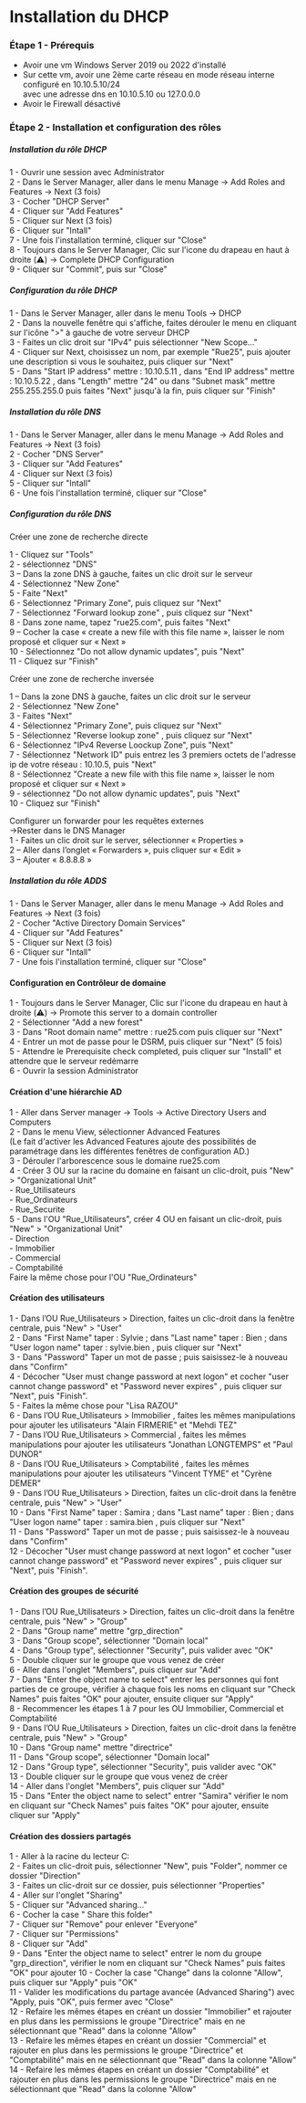 # Installation du DHCP  
  
### Étape 1 - Prérequis
  
- Avoir une vm Windows Server 2019 ou 2022 d'installé  
- Sur cette vm, avoir une 2ème carte réseau en mode réseau interne configuré en 10.10.5.10/24  
avec une adresse dns en 10.10.5.10 ou 127.0.0.0  
- Avoir le Firewall désactivé  

### Étape 2 - Installation et configuration des rôles   
  
##### Installation du rôle DHCP  
   
1 - Ouvrir une session avec Administrator  
2 - Dans le Server Manager, aller dans le menu Manage → Add Roles and Features → Next (3 fois)  
3 - Cocher "DHCP Server"  
4 - Cliquer sur "Add Features"  
5 - Cliquer sur Next (3 fois)  
6 - Cliquer sur "Intall"  
7 - Une fois l'installation terminé, cliquer sur "Close"  
8 - Toujours dans le Server Manager, Clic sur l'icone du drapeau en haut à droite (⚠️) → Complete DHCP Configuration  
9 - Cliquer sur "Commit", puis sur "Close"  

##### Configuration du rôle DHCP  

1 - Dans le Server Manager, aller dans le menu Tools → DHCP  
2 - Dans la nouvelle fenêtre qui s'affiche, faites dérouler le menu en cliquant sur l'icône ">" à gauche de votre serveur DHCP  
3 - Faites un clic droit sur "IPv4" puis sélectionner "New Scope..."  
4 - Cliquer sur Next, choisissez un nom, par exemple "Rue25", puis ajouter une description si vous le souhaitez, puis cliquer sur "Next"  
5 - Dans "Start IP address" mettre : 10.10.5.11 , dans "End IP address" mettre : 10.10.5.22 , dans "Length" mettre "24" ou dans "Subnet mask" mettre 255.255.255.0 puis faites "Next" jusqu'à la fin, puis cliquer sur "Finish"  
  
##### Installation du rôle DNS   
  
1 - Dans le Server Manager, aller dans le menu Manage → Add Roles and Features → Next (3 fois)  
2 - Cocher "DNS Server"  
3 - Cliquer sur "Add Features"  
4 - Cliquer sur Next (3 fois)  
5 - Cliquer sur "Intall"  
6 - Une fois l'installation terminé, cliquer sur "Close"  
  
##### Configuration du rôle DNS    
  
Créer une zone de recherche directe  
  
1 - Cliquez sur "Tools"  
2 - sélectionnez "DNS"  
3 – Dans la zone DNS à gauche, faites un clic droit sur le serveur  
4 - Sélectionnez "New Zone"  
5 - Faite "Next"  
6 - Sélectionnez "Primary Zone", puis cliquez sur "Next"  
7 - Sélectionnez "Forward lookup zone" , puis cliquez sur "Next"  
8 - Dans zone name, tapez "rue25.com", puis faites "Next"  
9 – Cocher la case « create a new file with this file name », laisser le nom proposé et cliquer sur « Next »  
10 - Sélectionnez "Do not allow dynamic updates", puis "Next"  
11 - Cliquez sur "Finish"  
  
Créer une zone de recherche inversée  
  
1 – Dans la zone DNS à gauche, faites un clic droit sur le serveur    
2 - Sélectionnez "New Zone"  
3 - Faites "Next"  
4 - Sélectionnez "Primary Zone", puis cliquez sur "Next"  
5 - Sélectionnez "Reverse lookup zone" , puis cliquez sur "Next"  
6 - Sélectionnez "IPv4 Reverse Loockup Zone", puis "Next"  
7 - Sélectionnez "Network ID" puis entrez les 3 premiers octets de l'adresse ip de votre réseau : 10.10.5, puis "Next"  
8 - Sélectionnez "Create a new file with this file name », laisser le nom proposé et cliquer sur « Next »  
9 - sélectionnez "Do not allow dynamic updates", puis "Next"  
10 - Cliquez sur "Finish"  
  
Configurer un forwarder pour les requêtes externes  
->Rester dans le DNS Manager  
1 - Faites un clic droit sur le server, sélectionner « Properties »  
2 – Aller dans l’onglet « Forwarders », puis cliquer sur « Edit »  
3 – Ajouter « 8.8.8.8 »  
  
##### Installation du rôle ADDS  


1 - Dans le Server Manager, aller dans le menu Manage → Add Roles and Features → Next (3 fois)  
2 - Cocher "Active Directory Domain Services"  
4 - Cliquer sur "Add Features"  
5 - Cliquer sur Next (3 fois)  
6 - Cliquer sur "Intall"  
7 - Une fois l'installation terminé, cliquer sur "Close"  


#### Configuration en Contrôleur de domaine  

1 - Toujours dans le Server Manager, Clic sur l'icone du drapeau en haut à droite (⚠️) → Promote this server to a domain controller  
2 - Sélectionner "Add a new forest"  
3 - Dans "Root domain name" mettre :  rue25.com  puis cliquer sur "Next"  
4 - Entrer un mot de passe pour le DSRM, puis cliquer sur "Next" (5 fois)  
5 - Attendre le Prerequisite check completed, puis cliquer sur "Install" et attendre que le serveur redémarre   
6 - Ouvrir la session Administrator  
   
#### Création d'une hiérarchie AD  
   
1 - Aller dans Server manager → Tools → Active Directory Users and Computers  
2 - Dans le menu View, sélectionner Advanced Features  
    (Le fait d'activer les Advanced Features ajoute des possibilités de paramétrage dans les différentes fenêtres de configuration AD.)  
3 - Dérouler l'arborescence sous le domaine rue25.com  
4 - Créer 3 OU sur la racine du domaine en faisant un clic-droit, puis "New" > "Organizational Unit"  
    - Rue_Utilisateurs  
    - Rue_Ordinateurs  
    - Rue_Securite  
5 - Dans l'OU "Rue_Utilisateurs", créer 4 OU en faisant un clic-droit, puis "New" > "Organizational Unit"  
    - Direction  
    - Immobilier  
    - Commercial  
    - Comptabilité  
Faire la même chose pour l'OU "Rue_Ordinateurs"  

#### Création des utilisateurs    
  
1 - Dans l’OU Rue_Utilisateurs > Direction, faites un clic-droit dans la fenêtre centrale, puis "New" > "User"   
2 - Dans "First Name" taper : Sylvie  ;  dans "Last name" taper : Bien ; dans "User logon name" taper : sylvie.bien  , puis cliquer sur "Next"  
3 - Dans "Password" Taper un mot de passe ; puis saisissez-le à nouveau dans "Confirm"  
4 - Décocher "User must change password at next logon"  et cocher "user cannot change password" et "Password never expires" , puis cliquer sur "Next", puis "Finish".  
5 - Faites la même chose pour "Lisa RAZOU"  
6 - Dans l’OU Rue_Utilisateurs > Immobilier , faites les mêmes manipulations pour ajouter les utilisateurs "Alain FIRMERIE" et "Mehdi TEZ"  
7 - Dans l’OU Rue_Utilisateurs > Commercial , faites les mêmes manipulations pour ajouter les utilisateurs "Jonathan LONGTEMPS" et "Paul DUNOR"  
8 - Dans l’OU Rue_Utilisateurs > Comptabilité , faites les mêmes manipulations pour ajouter les utilisateurs "Vincent TYME" et "Cyrène DEMER"  
9 - Dans l’OU Rue_Utilisateurs > Direction, faites un clic-droit dans la fenêtre centrale, puis "New" > "User"    
10 - Dans "First Name" taper : Samira  ;  dans "Last name" taper : Bien ; dans "User logon name" taper : samira.bien  , puis cliquer sur "Next"  
11 - Dans "Password" Taper un mot de passe ; puis saisissez-le à nouveau dans "Confirm"  
12 - Décocher "User must change password at next logon"  et cocher "user cannot change password" et "Password never expires" , puis cliquer sur "Next", puis "Finish".  
  
#### Création des groupes de sécurité  

1 - Dans l’OU Rue_Utilisateurs > Direction, faites un clic-droit dans la fenêtre centrale, puis "New" > "Group"    
2 - Dans "Group name" mettre "grp_direction"  
3 - Dans "Group scope", sélectionner "Domain local"  
4 - Dans "Group type", sélectionner "Security", puis valider avec "OK"  
5 - Double cliquer sur le groupe que vous venez de créer  
6 - Aller dans l'onglet "Members", puis cliquer sur "Add"  
7 - Dans "Enter the object name to select" entrer les personnes qui font parties de ce groupe, vérifier à chaque fois les noms en cliquant sur "Check Names" puis faites "OK" pour ajouter, ensuite cliquer sur "Apply"  
8 - Recommencer les étapes 1 à 7 pour les OU Immobilier, Commercial et Comptabilité  
9 - Dans l’OU Rue_Utilisateurs > Direction, faites un clic-droit dans la fenêtre centrale, puis "New" > "Group"   
10 - Dans "Group name" mettre "directrice"  
11 - Dans "Group scope", sélectionner "Domain local"  
12 - Dans "Group type", sélectionner "Security", puis valider avec "OK"  
13 - Double cliquer sur le groupe que vous venez de créer  
14 - Aller dans l'onglet "Members", puis cliquer sur "Add"  
15 - Dans "Enter the object name to select" entrer "Samira" vérifier le nom en cliquant sur "Check Names" puis faites "OK" pour ajouter, ensuite cliquer sur "Apply"  

#### Création des dossiers partagés  
 
1 - Aller à la racine du lecteur C:  
2 - Faites un clic-droit puis, sélectionner "New", puis "Folder", nommer ce dossier "Direction"  
3 - Faites un clic-droit sur ce dossier, puis sélectionner "Properties"  
4 - Aller sur l'onglet "Sharing"  
5 - Cliquer sur "Advanced sharing..."  
6 - Cocher la case " Share this folder"  
7 - Cliquer sur "Remove" pour enlever "Everyone"  
7 - Cliquer sur "Permissions"  
8 - Cliquer sur "Add"  
9 - Dans "Enter the object name to select" entrer le nom du groupe "grp_direction", vérifier le nom en cliquant sur "Check Names" puis faites "OK" pour ajouter 
10 - Cocher la case "Change" dans la colonne "Allow", puis cliquer sur "Apply" puis "OK"  
11 - Valider les modifications du partage avancée (Advanced Sharing") avec "Apply, puis "OK", puis fermer avec "Close"  
12 - Refaire les mêmes étapes en créant un dossier "Immobilier"  et rajouter en plus dans les permissions le groupe "Directrice" mais en ne sélectionnant que "Read" dans la colonne "Allow"  
13 - Refaire les mêmes étapes en créant un dossier "Commercial"  et rajouter en plus dans les permissions le groupe "Directrice" et "Comptabilité" mais en ne sélectionnant que "Read" dans la colonne "Allow"  
14 - Refaire les mêmes étapes en créant un dossier "Comptabilité"  et rajouter en plus dans les permissions le groupe "Directrice" mais en ne sélectionnant que "Read" dans la colonne "Allow"  
  
